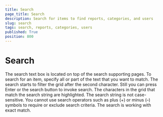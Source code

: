 ```yaml
---
title: Search
page_title: Search
description: Search for items to find reports, categories, and users
slug: search
tags: search, reports, categories, users
published: True
position: 800
---
```


# Search

The search text box is located on top of the search supporting pages. To search for an item, specify all or part of the text that you want to match. The search starts to filter the grid after the second character. Still you can press Enter or the search button to invoke search. The characters in the grid that match the search string are highlighted. The search string is not case-sensitive. You cannot use search operators such as plus (+) or minus (–) symbols to require or exclude search criteria. The search is working with exact match.
